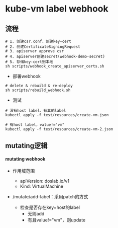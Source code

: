 # kube-vm label webhook
## 流程

```shell
# 1. 创建csr.conf，创建key+cert
# 2. 创建CertificateSigningRequest
# 3. apiserver approve csr
# 4. apiserver创建secret(webhook-demo-secret)
# 5. 存储key-cert到本地
sh scripts/webhook_create_apiserver_certs.sh 
```

- 部署webhook

```shell
# delete & rebuild & re-deploy
sh scripts/rebuild_webhook.sh 
```

- 测试

```shell
# 没有host label，有其他label
kubectl apply -f test/resources/create-vm.json

# 有host label，value!="vm"
kubectl apply -f test/resources/create-vm-2.json
```

## mutating逻辑

#### mutating webhook

- 作用域范围
  - apiVersion: doslab.io/v1
  - Kind: VirtualMachine
  
- /mutate/add-label：采用patch的方式
  - 检查是否存在key=host的label
    - 无则add
    - 有且value!="vm"，则update
